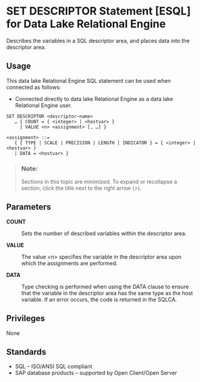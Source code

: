 <!-- loioa625ac1c84f210158638b81051dcd9b9 -->

# SET DESCRIPTOR Statement \[ESQL\] for Data Lake Relational Engine

Describes the variables in a SQL descriptor area, and places data into the descriptor area.



<a name="loioa625ac1c84f210158638b81051dcd9b9__section_ovp_dvr_znb"/>

## Usage

This data lake Relational Engine SQL statement can be used when connected as follows:

-   Connected directly to data lake Relational Engine as a data lake Relational Engine user.



```
SET DESCRIPTOR <descriptor-name>
   … { COUNT = { <integer> | <hostvar> }
     | VALUE <n> <assignment> [, …] }
```

```
<assignment> ::=
   { { TYPE | SCALE | PRECISION | LENGTH | INDICATOR } = { <integer> | <hostvar> } 
   | DATA = <hostvar> }
```



> ### Note:  
> Sections in this topic are minimized. To expand or recollapse a section, click the title next to the right arrow \(*\>*\).



<a name="loioa625ac1c84f210158638b81051dcd9b9__IQ_Parameters"/>

## Parameters


<dl>
<dt><b>

COUNT

</b></dt>
<dd>

Sets the number of described variables within the descriptor area.



</dd><dt><b>

VALUE

</b></dt>
<dd>

The value *<n\>* specifies the variable in the descriptor area upon which the assignments are performed.



</dd><dt><b>

DATA

</b></dt>
<dd>

Type checking is performed when using the DATA clause to ensure that the variable in the descriptor area has the same type as the host variable. If an error occurs, the code is returned in the SQLCA.



</dd>
</dl>



<a name="loioa625ac1c84f210158638b81051dcd9b9__IQ_Permissions"/>

## Privileges

None



<a name="loioa625ac1c84f210158638b81051dcd9b9__IQ_Standards"/>

## Standards

-   SQL – ISO/ANSI SQL compliant
-   SAP database products – supported by Open Client/Open Server

